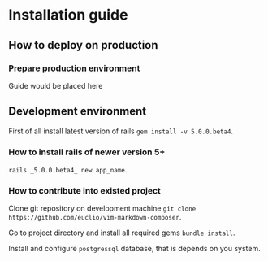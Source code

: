 # Installation guide
## How to deploy on production
### Prepare production environment
Guide would be placed here

## Development environment
First of all install latest version of rails `gem install -v 5.0.0.beta4`.
### How to install rails of newer version 5+
`rails _5.0.0.beta4_ new app_name`.
### How to contribute into existed project
Clone git repository on development machine `git clone
https://github.com/euclio/vim-markdown-composer`.

Go to project directory and install all required gems `bundle install`.

Install and configure `postgressql` database, that is depends on you system.
